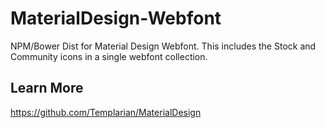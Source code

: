 # MaterialDesign-Webfont
NPM/Bower Dist for Material Design Webfont. This includes the Stock and Community icons in a single webfont collection.

## Learn More

https://github.com/Templarian/MaterialDesign
